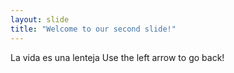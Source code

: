 ```yaml
---
layout: slide
title: "Welcome to our second slide!"
---
```

La vida es una lenteja
Use the left arrow to go back!

